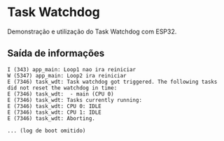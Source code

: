 # Task Watchdog
Demonstração e utilização do Task Watchdog com ESP32.

## Saída de informações
```
I (343) app_main: Loop1 nao ira reiniciar
W (5347) app_main: Loop2 ira reiniciar
E (7346) task_wdt: Task watchdog got triggered. The following tasks did not reset the watchdog in time:
E (7346) task_wdt:  - main (CPU 0)
E (7346) task_wdt: Tasks currently running:
E (7346) task_wdt: CPU 0: IDLE
E (7346) task_wdt: CPU 1: IDLE
E (7346) task_wdt: Aborting.

... (log de boot omitido)
```
